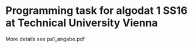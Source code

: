 # Programming task for algodat 1 SS16 at Technical University Vienna

More details see pa1_angabe.pdf
